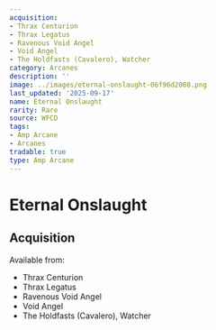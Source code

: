 ```yaml
---
acquisition:
- Thrax Centurion
- Thrax Legatus
- Ravenous Void Angel
- Void Angel
- The Holdfasts (Cavalero), Watcher
category: Arcanes
description: ''
image: ../images/eternal-onslaught-06f96d2008.png
last_updated: '2025-09-17'
name: Eternal Onslaught
rarity: Rare
source: WFCD
tags:
- Amp Arcane
- Arcanes
tradable: true
type: Amp Arcane
---
```


# Eternal Onslaught

## Acquisition

Available from:
- Thrax Centurion
- Thrax Legatus
- Ravenous Void Angel
- Void Angel
- The Holdfasts (Cavalero), Watcher

